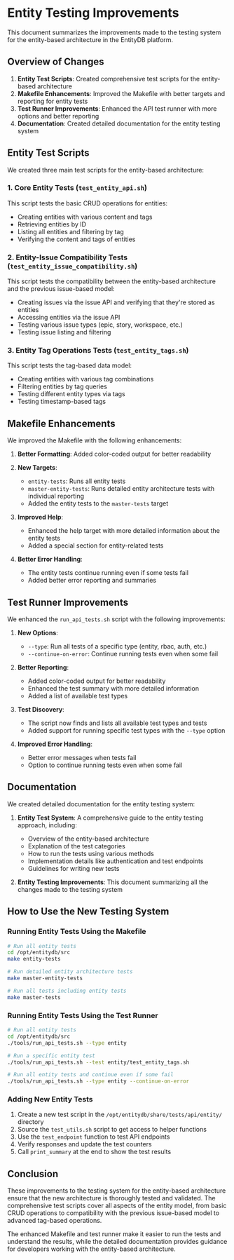 # Entity Testing Improvements

This document summarizes the improvements made to the testing system for the entity-based architecture in the EntityDB platform.

## Overview of Changes

1. **Entity Test Scripts**: Created comprehensive test scripts for the entity-based architecture
2. **Makefile Enhancements**: Improved the Makefile with better targets and reporting for entity tests
3. **Test Runner Improvements**: Enhanced the API test runner with more options and better reporting
4. **Documentation**: Created detailed documentation for the entity testing system

## Entity Test Scripts

We created three main test scripts for the entity-based architecture:

### 1. Core Entity Tests (`test_entity_api.sh`)

This script tests the basic CRUD operations for entities:
- Creating entities with various content and tags
- Retrieving entities by ID
- Listing all entities and filtering by tag
- Verifying the content and tags of entities

### 2. Entity-Issue Compatibility Tests (`test_entity_issue_compatibility.sh`)

This script tests the compatibility between the entity-based architecture and the previous issue-based model:
- Creating issues via the issue API and verifying that they're stored as entities
- Accessing entities via the issue API
- Testing various issue types (epic, story, workspace, etc.)
- Testing issue listing and filtering

### 3. Entity Tag Operations Tests (`test_entity_tags.sh`)

This script tests the tag-based data model:
- Creating entities with various tag combinations
- Filtering entities by tag queries
- Testing different entity types via tags
- Testing timestamp-based tags

## Makefile Enhancements

We improved the Makefile with the following enhancements:

1. **Better Formatting**: Added color-coded output for better readability
2. **New Targets**:
   - `entity-tests`: Runs all entity tests
   - `master-entity-tests`: Runs detailed entity architecture tests with individual reporting
   - Added the entity tests to the `master-tests` target

3. **Improved Help**:
   - Enhanced the help target with more detailed information about the entity tests
   - Added a special section for entity-related tests

4. **Better Error Handling**:
   - The entity tests continue running even if some tests fail
   - Added better error reporting and summaries

## Test Runner Improvements

We enhanced the `run_api_tests.sh` script with the following improvements:

1. **New Options**:
   - `--type`: Run all tests of a specific type (entity, rbac, auth, etc.)
   - `--continue-on-error`: Continue running tests even when some fail

2. **Better Reporting**:
   - Added color-coded output for better readability
   - Enhanced the test summary with more detailed information
   - Added a list of available test types

3. **Test Discovery**:
   - The script now finds and lists all available test types and tests
   - Added support for running specific test types with the `--type` option

4. **Improved Error Handling**:
   - Better error messages when tests fail
   - Option to continue running tests even when some fail

## Documentation

We created detailed documentation for the entity testing system:

1. **Entity Test System**: A comprehensive guide to the entity testing approach, including:
   - Overview of the entity-based architecture
   - Explanation of the test categories
   - How to run the tests using various methods
   - Implementation details like authentication and test endpoints
   - Guidelines for writing new tests

2. **Entity Testing Improvements**: This document summarizing all the changes made to the testing system

## How to Use the New Testing System

### Running Entity Tests Using the Makefile

```bash
# Run all entity tests
cd /opt/entitydb/src
make entity-tests

# Run detailed entity architecture tests
make master-entity-tests

# Run all tests including entity tests
make master-tests
```

### Running Entity Tests Using the Test Runner

```bash
# Run all entity tests
cd /opt/entitydb/src
./tools/run_api_tests.sh --type entity

# Run a specific entity test
./tools/run_api_tests.sh --test entity/test_entity_tags.sh

# Run all entity tests and continue even if some fail
./tools/run_api_tests.sh --type entity --continue-on-error
```

### Adding New Entity Tests

1. Create a new test script in the `/opt/entitydb/share/tests/api/entity/` directory
2. Source the `test_utils.sh` script to get access to helper functions
3. Use the `test_endpoint` function to test API endpoints
4. Verify responses and update the test counters
5. Call `print_summary` at the end to show the test results

## Conclusion

These improvements to the testing system for the entity-based architecture ensure that the new architecture is thoroughly tested and validated. The comprehensive test scripts cover all aspects of the entity model, from basic CRUD operations to compatibility with the previous issue-based model to advanced tag-based operations.

The enhanced Makefile and test runner make it easier to run the tests and understand the results, while the detailed documentation provides guidance for developers working with the entity-based architecture.